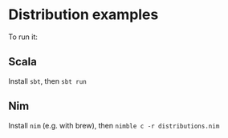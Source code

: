 # Distribution examples

To run it:

## Scala

Install `sbt`, then `sbt run`

## Nim

Install `nim` (e.g. with brew), then `nimble c -r distributions.nim`